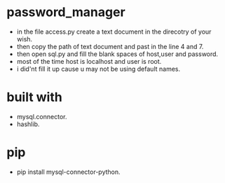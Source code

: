 # password_manager

- in the file access.py create a text document in the direcotry of your wish.
- then copy the path of text document and past in the line 4 and 7.
- then open sql.py and fill the blank spaces of host,user and password.
- most of the time host is localhost and user is root.
- i did'nt fill it up cause u may not be using default names.


# built with

- mysql.connector.
- hashlib.

# pip

- pip install mysql-connector-python.
